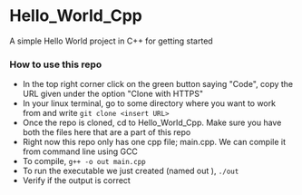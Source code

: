 # Hello_World_Cpp
A simple Hello World project in C++ for getting started

### How to use this repo
* In the top right corner click on the green button saying "Code", copy the URL given under the option "Clone with HTTPS"
* In your linux terminal, go to some directory where you want to work from and write
  `git clone <insert URL>`
* Once the repo is cloned, cd to Hello_World_Cpp. Make sure you have both the files here that are a part of this repo
* Right now this repo only has one cpp file; main.cpp. We can compile it from command line using GCC
* To compile,
   `g++ -o out main.cpp`
* To run the executable we just created (named out ), `./out`
* Verify if the output is correct
 
